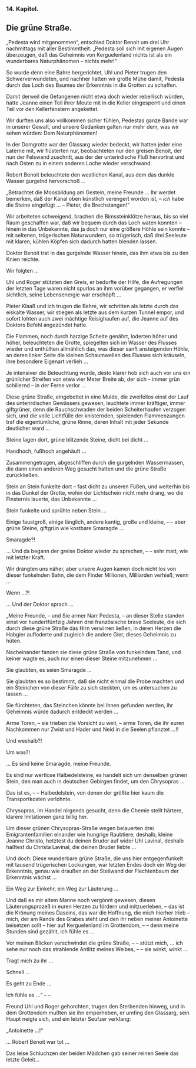<h3>14. Kapitel.</h3>
<h2>Die grüne Straße.</h2>

„Pedesta wird mitgenommen“, entschied Doktor Benoit um drei Uhr nachmittags mit
aller Bestimmtheit. „Pedesta soll sich mit eigenen Augen überzeugen, daß das
Geheimnis von Kerguelenland nichts ist als ein wunderbares Naturphänomen –
nichts mehr!“

So wurde denn eine Bahre hergerichtet, Uhl und Pieter trugen den
Schwerverwundeten, und nachher hatten wir große Mühe damit, Pedesta durch das
Loch des Baumes der Erkenntnis in die Grotten zu schaffen.

Damit derweil die Gefangenen nicht etwa doch wieder rebellisch würden, hatte
Jeanne einen Teil ihrer Meute mit in die Keller eingesperrt und einen Teil vor
den Kellerfenstern angekettet.

Wir durften uns also vollkommen sicher fühlen, Pedestas ganze Bande war in
unserer Gewalt, und unsere Gedanken galten nur mehr dem, was wir sehen würden:
Dem Naturphänomen!

In der Domgrotte war der Glassarg wieder bedeckt, wir hatten jeder eine Laterne
mit, wir flüsterten nur, beobachteten nur den greisen Benoit, der nun der
Felswand zuschritt, aus der der unterirdische Fluß hervortrat und nach Osten zu
in einem anderen Loche wieder verschwand.

Robert Benoit beleuchtete den westlichen Kanal, aus dem das dunkle Wasser
gurgelnd hervorschoß …

„Betrachtet die Moosbildung am Gestein, meine Freunde … Ihr werdet bemerken,
daß der Kanal oben künstlich verengert worden ist, – *ich* habe die Steine
eingefügt … – Pieter, die Brechstangen!“

Wir arbeiteten schweigend, brachen die Bimssteinklötze heraus, bis so viel Raum
geschaffen war, daß wir bequem durch das Loch waten konnten – hinein in das
Unbekannte, das ja doch nur eine größere Höhle sein konnte – mit seltenen,
trügerischen Naturwundern, so trügerisch, daß drei Seeleute mit klaren, kühlen
Köpfen sich dadurch hatten blenden lassen.

Doktor Benoit trat in das gurgelnde Wasser hinein, das ihm etwa bis zu den
Knien reichte.

Wir folgten …

Uhl und Roger stützten den Greis, er bedurfte der Hilfe, die Aufregungen der
letzten Tage waren nicht spurlos an ihm vorüber gegangen, er verfiel sichtlich,
seine Lebensenergie war erschöpft …

Pieter Klaaß und ich trugen die Bahre, wir schritten als letzte durch das
eiskalte Wasser, wir stiegen als letzte aus dem kurzen Tunnel empor, und sofort
lohten auch zwei mächtige Reisighaufen auf, die Jeanne auf des Doktors Befehl
angezündet hatte.

Die Flammen, noch durch harzige Scheite genährt, loderten höher und höher,
beleuchteten die Grotte, spiegelten sich im Wasser des Flusses wieder und
enthüllten allmählich das, was dieser sanft ansteigenden Höhle, an deren linker
Seite die kleinen Schaumwellen des Flusses sich kräuseln, ihre besondere
Eigenart verlieh …

Je intensiver die Beleuchtung wurde, desto klarer hob sich auch vor uns ein
grünlicher Streifen von etwa vier Meter Breite ab, der sich – immer grün
schillernd – in der Ferne verlor …

Diese grüne Straße, eingebettet in eine Mulde, die zweifellos einst der Lauf
des unterirdischen Gewässers gewesen, leuchtete immer kräftiger, immer
giftgrüner, denn die Rauchschwaden der beiden Scheiterhaufen verzogen sich, und
die volle Lichtfülle der knisternden, spielenden Flammenzungen traf die
eigentümliche, grüne Rinne, deren Inhalt mit jeder Sekunde deutlicher ward …

Steine lagen dort, grüne blitzende Steine, dicht bei dicht …

Handhoch, fußhoch angehäuft …

Zusammengetragen, abgeschliffen durch die gurgelnden Wassermassen, die dann
einen anderen Weg gesucht hatten und die grüne Straße zurückließen.

Stein an Stein funkelte dort – fast dicht zu unseren Füßen, und weiterhin bis
in das Dunkel der Grotte, wohin der Lichtschein nicht mehr drang, wo die
Finsternis lauerte, das Unbekannte …

Stein funkelte und sprühte neben Stein …

Einige faustgroß, einige länglich, andere kantig, große und kleine, – – aber
grüne Steine, giftgrün wie kostbare Smaragde …

Smaragde?!

… Und da begann der greise Doktor wieder zu sprechen, – – sehr matt, wie mit
letzter Kraft.

Wir drängten uns näher, aber unsere Augen kamen doch nicht los von dieser
funkelnden Bahn, die dem Finder Millionen, Milliarden verhieß, wenn …

Wenn …?!

… Und der Doktor sprach …

„Meine Freunde, – und Sie armer Narr Pedesta, – an dieser Stelle standen einst
vor hundertfünfzig Jahren drei französische brave Seeleute, die sich durch
diese grüne Straße das Hirn verwirren ließen, in deren Herzen die Habgier
aufloderte und zugleich die andere Gier, dieses Geheimnis zu hüten.

Nacheinander fanden sie diese grüne Straße von funkelndem Tand, und keiner
wagte es, auch nur einen dieser Steine mitzunehmen …

Sie glaubten, es seien Smaragde …

Sie glaubten es so bestimmt, daß sie nicht einmal die Probe machten und ein
Steinchen von dieser Fülle zu sich steckten, um es untersuchen zu lassen …

Sie fürchteten, das Steinchen könnte bei ihnen gefunden werden, ihr Geheimnis
würde dadurch entdeckt werden …

Arme Toren, – sie trieben die Vorsicht zu weit, – arme Toren, die ihr euren
Nachkommen nur Zwist und Hader und Neid in die Seelen pflanztet …!!

Und weshalb?!

Um was?!

… Es sind keine Smaragde, meine Freunde.

Es sind nur wertlose Halbedelsteine, es handelt sich um denselben grünen Stein,
den man auch in deutschen Gebirgen findet, um den Chrysopras …

Das ist es, – – Halbedelstein, von denen der größte hier kaum die
Transportkosten verlohnte.

Chrysopras, im Handel nirgends gesucht, denn die Chemie stellt härtere, klarere
Imitationen ganz billig her.

Um dieser grünen Chrysopras-Straße wegen belauerten drei Emigrantenfamilien
einander wie hungrige Raubtiere, deshalb, kleine Jeanne Christo, hetztest du
deinen Bruder auf wider Uhl Lavinal, deshalb haßtest du Christa Lavinal, die
deinen Bruder liebte …

Und doch: Diese wunderbare grüne Straße, die uns hier entgegenfunkelt mit
tausend trügerischen Lockungen, war letzten Endes doch ein Weg der Erkenntnis,
genau wie draußen an der Steilwand der Flechtenbaum der Erkenntnis wächst …

Ein Weg zur Einkehr, ein Weg zur Läuterung …

Und daß es mir altem Manne noch vergönnt gewesen, diesen Läuterungsprozeß in
euren Herzen zu fördern und mitzuerleben, – das ist die Krönung meines Daseins,
das war die Hoffnung, die mich hierher trieb – mich, der am Rande des Grabes
steht und den ihr neben meiner Antoinette beisetzen sollt – hier auf
Kerguelenland im Grottendom, – – denn meine Stunden sind gezählt, ich fühle es
…

Vor meinen Blicken verschwindet die grüne Straße, – – stützt mich, … ich sehe
nur noch das strahlende Antlitz meines Weibes, – – sie winkt, winkt …

Tragt mich zu ihr …

Schnell …

Es geht zu Ende …

Ich fühle es …“ – –

Freund Uhl und Roger gehorchten, trugen den Sterbenden hinweg, und in dem
Grottendom mußten sie ihn emporheben, er umfing den Glassarg, sein Haupt neigte
sich, und ein letzter Seufzer verklang:

„Antoinette …!“

… Robert Benoit war tot …

Das leise Schluchzen der beiden Mädchen gab seiner reinen Seele das letzte
Geleit…

